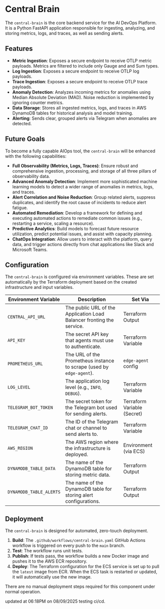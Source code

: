 # Central Brain

The `central-brain` is the core backend service for the AI DevOps Platform. It is a Python FastAPI application responsible for ingesting, analyzing, and storing metrics, logs, and traces, as well as sending alerts.

## Features

*   **Metric Ingestion**: Exposes a secure endpoint to receive OTLP metric payloads. Metrics are filtered to include only Gauge and and Sum types.
*   **Log Ingestion**: Exposes a secure endpoint to receive OTLP log payloads.
*   **Trace Ingestion**: Exposes a secure endpoint to receive OTLP trace payloads.
*   **Anomaly Detection**: Analyzes incoming metrics for anomalies using Median Absolute Deviation (MAD). Noise reduction is implemented by ignoring counter metrics.
*   **Data Storage**: Stores all ingested metrics, logs, and traces in AWS DynamoDB tables for historical analysis and model training.
*   **Alerting**: Sends clear, grouped alerts via Telegram when anomalies are detected.

## Future Goals

To become a fully capable AIOps tool, the `central-brain` will be enhanced with the following capabilities:

*   **Full Observability (Metrics, Logs, Traces)**: Ensure robust and comprehensive ingestion, processing, and storage of all three pillars of observability data.
*   **Advanced Anomaly Detection**: Implement more sophisticated machine learning models to detect a wider range of anomalies in metrics, logs, and traces.
*   **Alert Correlation and Noise Reduction**: Group related alerts, suppress duplicates, and identify the root cause of incidents to reduce alert fatigue.
*   **Automated Remediation**: Develop a framework for defining and executing automated actions to remediate common issues (e.g., restarting a service, scaling a resource).
*   **Predictive Analytics**: Build models to forecast future resource utilization, predict potential issues, and assist with capacity planning.
*   **ChatOps Integration**: Allow users to interact with the platform, query data, and trigger actions directly from chat applications like Slack and Microsoft Teams.

## Configuration

The `central-brain` is configured via environment variables. These are set automatically by the Terraform deployment based on the created infrastructure and input variables.

| Environment Variable  | Description                                                                 | Set Via                  |
| --------------------- | --------------------------------------------------------------------------- | ------------------------ |
| `CENTRAL_API_URL`     | The public URL of the Application Load Balancer fronting the service.         | Terraform Output         |
| `API_KEY`             | The secret API key that agents must use to authenticate.                      | Terraform Variable       |
| `PROMETHEUS_URL`      | The URL of the Prometheus instance to scrape (used by `edge-agent`).          | `edge-agent` config      |
| `LOG_LEVEL`           | The application log level (e.g., `INFO`, `DEBUG`).                            | Terraform Variable       |
| `TELEGRAM_BOT_TOKEN`  | The secret token for the Telegram bot used for sending alerts.                | Terraform Variable (Secret) |
| `TELEGRAM_CHAT_ID`    | The ID of the Telegram chat or channel to send alerts to.                     | Terraform Variable       |
| `AWS_REGION`          | The AWS region where the infrastructure is deployed.                          | Environment (via ECS)    |
| `DYNAMODB_TABLE_DATA` | The name of the DynamoDB table for storing metric data.                       | Terraform Output         |
| `DYNAMODB_TABLE_ALERTS`| The name of the DynamoDB table for storing alert configurations.              | Terraform Output         |

## Deployment

The `central-brain` is designed for automated, zero-touch deployment.

1.  **Build**: The `.github/workflows/central-brain.yaml` GitHub Actions workflow is triggered on every push to the `main` branch.
2.  **Test**: The workflow runs unit tests.
3.  **Publish**: If tests pass, the workflow builds a new Docker image and pushes it to the AWS ECR repository.
4.  **Deploy**: The Terraform configuration for the ECS service is set up to pull the `latest` image from ECR. When the ECS task is restarted or updated, it will automatically use the new image.

There are no manual deployment steps required for this component under normal operation.

updated at 06:18PM on 08/09/2025
testing ci/cd.
